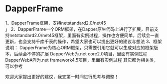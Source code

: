 # DapperFrame
1、DapperFrame框架，支持netstandard2.0/net45  <br />」
2、DapperFrame一个ORM框架，在Dapper原生代码上进行了扩展，目前支持netstandard2.0/net45框架，里面有实例过程，操作也方便简单，后续会一直更新，也会支持千库千表的操作，希望大家也可以提出更好的建议与想法 
3、框架说明：
	DapperFrame为核心ORM框架，只需要引用它就可以生成对应的框架版本，后续会不停的扩展
	DapperWeb为.net core2.0项目，里面有实例过程
	DapperWebAPI为.net framework4.5项目，里面有实例过程
	其它都为相关类，可以参考

欢迎大家提出更好的建议，我支第一时间进行思考与调整！